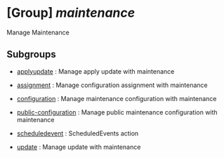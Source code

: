 # [Group] _maintenance_

Manage Maintenance

## Subgroups

- [applyupdate](/Commands/maintenance/applyupdate/readme.md)
: Manage apply update with maintenance

- [assignment](/Commands/maintenance/assignment/readme.md)
: Manage configuration assignment with maintenance

- [configuration](/Commands/maintenance/configuration/readme.md)
: Manage maintenance configuration with maintenance

- [public-configuration](/Commands/maintenance/public-configuration/readme.md)
: Manage public maintenance configuration with maintenance

- [scheduledevent](/Commands/maintenance/scheduledevent/readme.md)
: ScheduledEvents action

- [update](/Commands/maintenance/update/readme.md)
: Manage update with maintenance
